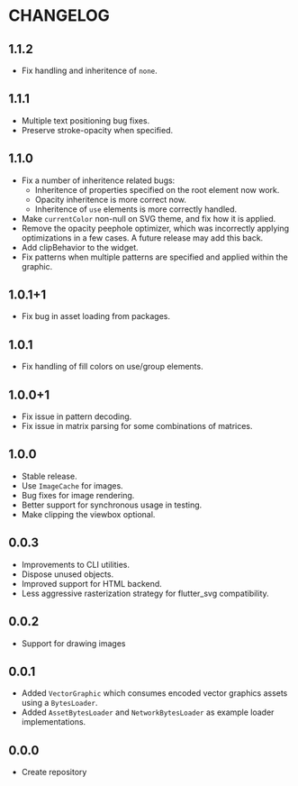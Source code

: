 # CHANGELOG

## 1.1.2

- Fix handling and inheritence of `none`.

## 1.1.1

- Multiple text positioning bug fixes.
- Preserve stroke-opacity when specified.

## 1.1.0

- Fix a number of inheritence related bugs:
  - Inheritence of properties specified on the root element now work.
  - Opacity inheritence is more correct now.
  - Inheritence of `use` elements is more correctly handled.
- Make `currentColor` non-null on SVG theme, and fix how it is applied.
- Remove the opacity peephole optimizer, which was incorrectly applying
  optimizations in a few cases. A future release may add this back.
- Add clipBehavior to the widget.
- Fix patterns when multiple patterns are specified and applied within the
  graphic.

## 1.0.1+1

- Fix bug in asset loading from packages.

## 1.0.1

- Fix handling of fill colors on use/group elements.

## 1.0.0+1

- Fix issue in pattern decoding.
- Fix issue in matrix parsing for some combinations of matrices.

## 1.0.0

* Stable release.
* Use `ImageCache` for images.
* Bug fixes for image rendering.
* Better support for synchronous usage in testing.
* Make clipping the viewbox optional.

## 0.0.3

  * Improvements to CLI utilities.
  * Dispose unused objects.
  * Improved support for HTML backend.
  * Less aggressive rasterization strategy for flutter_svg compatibility.

## 0.0.2
  * Support for drawing images

## 0.0.1
  * Added `VectorGraphic` which consumes encoded vector graphics assets using
    a `BytesLoader`.
  * Added `AssetBytesLoader` and `NetworkBytesLoader` as example loader
    implementations.

## 0.0.0

* Create repository
